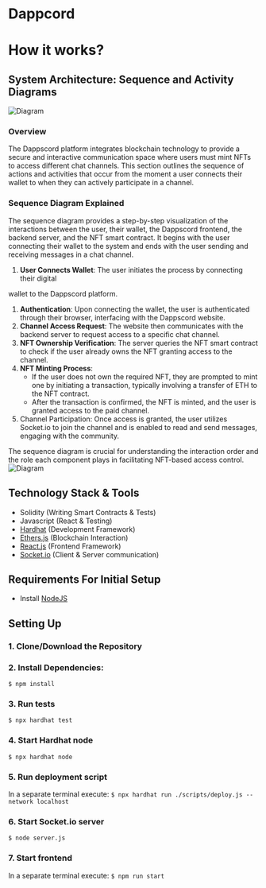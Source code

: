 # Dappcord

# How it works?

## System Architecture: Sequence and Activity Diagrams
![Diagram](https://github.com/developerisnow/real_estate_dapp/blob/main/_docs/img/sequence.png?raw=true)

### Overview
The Dappscord platform integrates blockchain technology to provide a secure and interactive communication space where users must mint NFTs to access different chat channels. This section outlines the sequence of actions and activities that occur from the moment a user connects their wallet to when they can actively participate in a channel.

### Sequence Diagram Explained
The sequence diagram provides a step-by-step visualization of the interactions between the user, their wallet, the Dappscord frontend, the backend server, and the NFT smart contract. It begins with the user connecting their wallet to the system and ends with the user sending and receiving messages in a chat channel.

1. **User Connects Wallet**: The user initiates the process by connecting their digital

wallet to the Dappscord platform.
1. **Authentication**: Upon connecting the wallet, the user is authenticated through their browser, interfacing with the Dappscord website.
2. **Channel Access Request**: The website then communicates with the backend server to request access to a specific chat channel.
3. **NFT Ownership Verification**: The server queries the NFT smart contract to check if the user already owns the NFT granting access to the channel.
4. **NFT Minting Process**:
    - If the user does not own the required NFT, they are prompted to mint one by initiating a transaction, typically involving a transfer of ETH to the NFT contract.
    - After the transaction is confirmed, the NFT is minted, and the user is granted access to the paid channel.
5. Channel Participation: Once access is granted, the user utilizes Socket.io to join the channel and is enabled to read and send messages, engaging with the community.

The sequence diagram is crucial for understanding the interaction order and the role each component plays in facilitating NFT-based access control.
![Diagram](https://github.com/developerisnow/real_estate_dapp/blob/main/_docs/img/activity.png?raw=true)

## Technology Stack & Tools

- Solidity (Writing Smart Contracts & Tests)
- Javascript (React & Testing)
- [Hardhat](https://hardhat.org/) (Development Framework)
- [Ethers.js](https://docs.ethers.io/v5/) (Blockchain Interaction)
- [React.js](https://reactjs.org/) (Frontend Framework)
- [Socket.io](https://socket.io/) (Client & Server communication)

## Requirements For Initial Setup
- Install [NodeJS](https://nodejs.org/en/)

## Setting Up
### 1. Clone/Download the Repository

### 2. Install Dependencies:
`$ npm install`

### 3. Run tests
`$ npx hardhat test`

### 4. Start Hardhat node
`$ npx hardhat node`

### 5. Run deployment script
In a separate terminal execute:
`$ npx hardhat run ./scripts/deploy.js --network localhost`

### 6. Start Socket.io server
`$ node server.js`

### 7. Start frontend
In a separate terminal execute:
`$ npm run start`